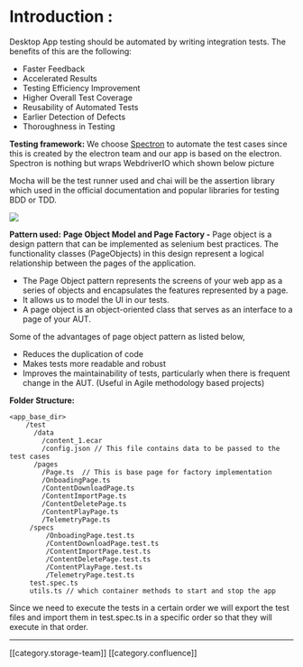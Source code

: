 # Introduction :

Desktop App testing should be automated by writing integration tests. The benefits of this are the following:

* Faster Feedback
* Accelerated Results
* Testing Efficiency Improvement
* Higher Overall Test Coverage
* Reusability of Automated Tests
* Earlier Detection of Defects
* Thoroughness in Testing

**Testing framework:** We choose [Spectron](https://github.com/electron-userland/spectron/blob/master/README.md) to automate the test cases since this is created by the electron team and our app is based on the electron. Spectron is nothing but wraps WebdriverIO which shown below picture

Mocha will be the test runner used and chai will be the assertion library which used in the official documentation and popular libraries for testing BDD or TDD.

![](images/storage/Functional\_automation\_spectron.jpg)

**Pattern used:** **Page Object Model and Page Factory -** Page object is a design pattern that can be implemented as selenium best practices. The functionality classes (PageObjects) in this design represent a logical relationship between the pages of the application.

* The Page Object pattern represents the screens of your web app as a series of objects and encapsulates the features represented by a page.
* It allows us to model the UI in our tests.
* A page object is an object-oriented class that serves as an interface to a page of your AUT.

Some of the advantages of page object pattern as listed below,

* Reduces the duplication of code
* &#x20;Makes tests more readable and robust
* Improves the maintainability of tests, particularly when there is frequent change in the AUT. (Useful in Agile methodology based projects)

**Folder Structure:**

```
<app_base_dir>
    /test
      /data
        /content_1.ecar
        /config.json // This file contains data to be passed to the test cases
      /pages
        /Page.ts  // This is base page for factory implementation
        /OnboadingPage.ts
        /ContentDownloadPage.ts
        /ContentImportPage.ts
        /ContentDeletePage.ts
        /ContentPlayPage.ts
        /TelemetryPage.ts
     /specs
         /OnboadingPage.test.ts
         /ContentDownloadPage.test.ts
         /ContentImportPage.test.ts
         /ContentDeletePage.test.ts
         /ContentPlayPage.test.ts
         /TelemetryPage.test.ts
     test.spec.ts
     utils.ts // which container methods to start and stop the app
```

Since we need to execute the tests in a certain order we will export the test files and import them in test.spec.ts in a specific order so that they will execute in that order.

***

\[\[category.storage-team]] \[\[category.confluence]]

